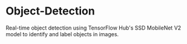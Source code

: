 # Object-Detection
Real-time object detection using TensorFlow Hub's SSD MobileNet V2 model to identify and label objects in images.
